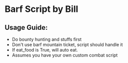# Barf Script by Bill
## Usage Guide:
- Do bounty hunting and stuffs first
- Don't use barf mountain ticket, script should handle it
- If eat_food is True, will auto eat.
- Assumes you have your own custom combat script
